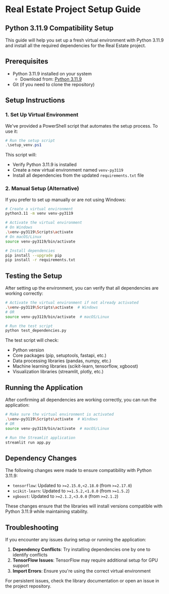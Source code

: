 # Real Estate Project Setup Guide

## Python 3.11.9 Compatibility Setup

This guide will help you set up a fresh virtual environment with Python 3.11.9 and install all the required dependencies for the Real Estate project.

## Prerequisites

- Python 3.11.9 installed on your system
  - Download from: [Python 3.11.9](https://www.python.org/downloads/release/python-3119/)
- Git (if you need to clone the repository)

## Setup Instructions

### 1. Set Up Virtual Environment

We've provided a PowerShell script that automates the setup process. To use it:

```powershell
# Run the setup script
.\setup_venv.ps1
```

This script will:
- Verify Python 3.11.9 is installed
- Create a new virtual environment named `venv-py3119`
- Install all dependencies from the updated `requirements.txt` file

### 2. Manual Setup (Alternative)

If you prefer to set up manually or are not using Windows:

```bash
# Create a virtual environment
python3.11 -m venv venv-py3119

# Activate the virtual environment
# On Windows
.\venv-py3119\Scripts\activate
# On macOS/Linux
source venv-py3119/bin/activate

# Install dependencies
pip install --upgrade pip
pip install -r requirements.txt
```

## Testing the Setup

After setting up the environment, you can verify that all dependencies are working correctly:

```bash
# Activate the virtual environment if not already activated
.\venv-py3119\Scripts\activate  # Windows
# OR
source venv-py3119/bin/activate  # macOS/Linux

# Run the test script
python test_dependencies.py
```

The test script will check:
- Python version
- Core packages (pip, setuptools, fastapi, etc.)
- Data processing libraries (pandas, numpy, etc.)
- Machine learning libraries (scikit-learn, tensorflow, xgboost)
- Visualization libraries (streamlit, plotly, etc.)

## Running the Application

After confirming all dependencies are working correctly, you can run the application:

```bash
# Make sure the virtual environment is activated
.\venv-py3119\Scripts\activate  # Windows
# OR
source venv-py3119/bin/activate  # macOS/Linux

# Run the Streamlit application
streamlit run app.py
```

## Dependency Changes

The following changes were made to ensure compatibility with Python 3.11.9:

- `tensorflow`: Updated to `>=2.15.0,<2.18.0` (from `>=2.17.0`)
- `scikit-learn`: Updated to `>=1.5.2,<1.8.0` (from `>=1.5.2`)
- `xgboost`: Updated to `>=2.1.2,<3.0.0` (from `>=2.1.2`)

These changes ensure that the libraries will install versions compatible with Python 3.11.9 while maintaining stability.

## Troubleshooting

If you encounter any issues during setup or running the application:

1. **Dependency Conflicts**: Try installing dependencies one by one to identify conflicts
2. **TensorFlow Issues**: TensorFlow may require additional setup for GPU support
3. **Import Errors**: Ensure you're using the correct virtual environment

For persistent issues, check the library documentation or open an issue in the project repository.
